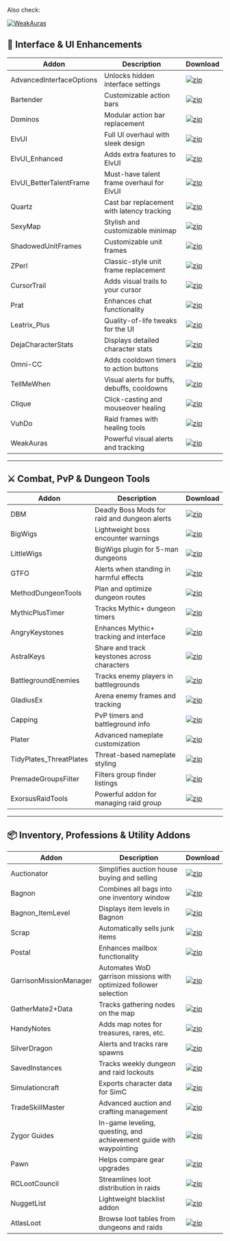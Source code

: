 Also check: 


[![WeakAuras](https://dummyimage.com/200x100/4a90e2/ffffff&text=WeakAuras%20%E2%86%92)](https://github.com/dopalone/Addons-7.3.5/blob/main/WeakAuras.MD)

## 🧩 Interface & UI Enhancements

| Addon | Description | Download |
|-------|-------------|----------|
| AdvancedInterfaceOptions | Unlocks hidden interface settings | [![zip](https://img.shields.io/badge/download-zip-blue)](https://github.com/dopalone/Addons-7.3.5/raw/main/Addons/AdvancedInterfaceOptions.zip) |
| Bartender | Customizable action bars | [![zip](https://img.shields.io/badge/download-zip-blue)](https://github.com/dopalone/Addons-7.3.5/raw/main/Addons/Bartender.zip) |
| Dominos | Modular action bar replacement | [![zip](https://img.shields.io/badge/download-zip-blue)](https://github.com/dopalone/Addons-7.3.5/raw/main/Addons/Dominos.zip) |
| ElvUI | Full UI overhaul with sleek design | [![zip](https://img.shields.io/badge/download-zip-blue)](https://github.com/dopalone/Addons-7.3.5/raw/main/Addons/ElvUI.zip) |
| ElvUI_Enhanced | Adds extra features to ElvUI | [![zip](https://img.shields.io/badge/download-zip-blue)](https://github.com/dopalone/Addons-7.3.5/raw/main/Addons/ElvUI_Enhanced.zip) |
| ElvUI_BetterTalentFrame | Must-have talent frame overhaul for ElvUI | [![zip](https://img.shields.io/badge/download-zip-blue)](https://github.com/dopalone/Addons-7.3.5/raw/main/Addons/ElvUI_BetterTalentFrame.zip) |
| Quartz | Cast bar replacement with latency tracking | [![zip](https://img.shields.io/badge/download-zip-blue)](https://github.com/dopalone/Addons-7.3.5/raw/main/Addons/Quartz.zip) |
| SexyMap | Stylish and customizable minimap | [![zip](https://img.shields.io/badge/download-zip-blue)](https://github.com/dopalone/Addons-7.3.5/raw/main/Addons/SexyMap.zip) |
| ShadowedUnitFrames | Customizable unit frames | [![zip](https://img.shields.io/badge/download-zip-blue)](https://github.com/dopalone/Addons-7.3.5/raw/main/Addons/ShadowedUnitFrames.zip) |
| ZPerl | Classic-style unit frame replacement | [![zip](https://img.shields.io/badge/download-zip-blue)](https://github.com/dopalone/Addons-7.3.5/raw/main/Addons/ZPerl.zip) |
| CursorTrail | Adds visual trails to your cursor | [![zip](https://img.shields.io/badge/download-zip-blue)](https://github.com/dopalone/Addons-7.3.5/raw/main/Addons/CursorTrail.zip) |
| Prat | Enhances chat functionality | [![zip](https://img.shields.io/badge/download-zip-blue)](https://github.com/dopalone/Addons-7.3.5/raw/main/Addons/Prat.zip) |
| Leatrix_Plus | Quality-of-life tweaks for the UI | [![zip](https://img.shields.io/badge/download-zip-blue)](https://github.com/dopalone/Addons-7.3.5/raw/main/Addons/Leatrix_Plus.zip) |
| DejaCharacterStats | Displays detailed character stats | [![zip](https://img.shields.io/badge/download-zip-blue)](https://github.com/dopalone/Addons-7.3.5/raw/main/Addons/DejaCharacterStats.zip) |
| Omni-CC | Adds cooldown timers to action buttons | [![zip](https://img.shields.io/badge/download-zip-blue)](https://github.com/dopalone/Addons-7.3.5/raw/main/Addons/Omni-CC.zip) |
| TellMeWhen | Visual alerts for buffs, debuffs, cooldowns | [![zip](https://img.shields.io/badge/download-zip-blue)](https://github.com/dopalone/Addons-7.3.5/raw/main/Addons/TellMeWhen.zip) |
| Clique | Click-casting and mouseover healing | [![zip](https://img.shields.io/badge/download-zip-blue)](https://github.com/dopalone/Addons-7.3.5/raw/main/Addons/Clique.zip) |
| VuhDo | Raid frames with healing tools | [![zip](https://img.shields.io/badge/download-zip-blue)](https://github.com/dopalone/Addons-7.3.5/raw/main/Addons/VuhDo.zip) |
| WeakAuras | Powerful visual alerts and tracking | [![zip](https://img.shields.io/badge/download-zip-blue)](https://github.com/Maczuga/WeakAuras2-Legion/releases) |


---

## ⚔️ Combat, PvP & Dungeon Tools

| Addon | Description | Download |
|-------|-------------|----------|
| DBM | Deadly Boss Mods for raid and dungeon alerts | [![zip](https://img.shields.io/badge/download-zip-blue)](https://github.com/dopalone/Addons-7.3.5/raw/main/Addons/DBM.zip) |
| BigWigs | Lightweight boss encounter warnings | [![zip](https://img.shields.io/badge/download-zip-blue)](https://github.com/dopalone/Addons-7.3.5/raw/main/Addons/BigWigs.zip) |
| LittleWigs | BigWigs plugin for 5-man dungeons | [![zip](https://img.shields.io/badge/download-zip-blue)](https://github.com/dopalone/Addons-7.3.5/raw/main/Addons/LittleWigs.zip) |
| GTFO | Alerts when standing in harmful effects | [![zip](https://img.shields.io/badge/download-zip-blue)](https://github.com/dopalone/Addons-7.3.5/raw/main/Addons/GTFO.zip) |
| MethodDungeonTools | Plan and optimize dungeon routes | [![zip](https://img.shields.io/badge/download-zip-blue)](https://github.com/dopalone/Addons-7.3.5/raw/main/Addons/MethodDungeonTools.zip) |
| MythicPlusTimer | Tracks Mythic+ dungeon timers | [![zip](https://img.shields.io/badge/download-zip-blue)](https://github.com/dopalone/Addons-7.3.5/raw/main/Addons/MythicPlusTimer.zip) |
| AngryKeystones | Enhances Mythic+ tracking and interface | [![zip](https://img.shields.io/badge/download-zip-blue)](https://github.com/dopalone/Addons-7.3.5/raw/main/Addons/AngryKeystones.zip) |
| AstralKeys | Share and track keystones across characters | [![zip](https://img.shields.io/badge/download-zip-blue)](https://github.com/dopalone/Addons-7.3.5/raw/main/Addons/AstralKeys.zip) |
| BattlegroundEnemies | Tracks enemy players in battlegrounds | [![zip](https://img.shields.io/badge/download-zip-blue)](https://github.com/dopalone/Addons-7.3.5/raw/main/Addons/BattleGroundEnemies.zip) |
| GladiusEx | Arena enemy frames and tracking | [![zip](https://img.shields.io/badge/download-zip-blue)](https://github.com/dopalone/Addons-7.3.5/raw/main/Addons/GladiusEx.zip) |
| Capping | PvP timers and battleground info | [![zip](https://img.shields.io/badge/download-zip-blue)](https://github.com/dopalone/Addons-7.3.5/raw/main/Addons/Capping.zip) |
| Plater | Advanced nameplate customization | [![zip](https://img.shields.io/badge/download-zip-blue)](https://github.com/dopalone/Addons-7.3.5/raw/main/Addons/Plater.zip) |
| TidyPlates_ThreatPlates | Threat-based nameplate styling | [![zip](https://img.shields.io/badge/download-zip-blue)](https://github.com/dopalone/Addons-7.3.5/raw/main/Addons/TidyPlates_ThreatPlates.zip) |
| PremadeGroupsFilter | Filters group finder listings | [![zip](https://img.shields.io/badge/download-zip-blue)](https://github.com/dopalone/Addons-7.3.5/raw/main/Addons/PremadeGroupsFilter.zip) |
| ExorsusRaidTools | Powerful addon for managing raid group | [![zip](https://img.shields.io/badge/download-zip-blue)](https://github.com/dopalone/Addons-7.3.5/raw/main/Addons/ExRT3910.zip) |

---

## 📦 Inventory, Professions & Utility Addons

| Addon | Description | Download |
|-------|-------------|----------|
| Auctionator | Simplifies auction house buying and selling | [![zip](https://img.shields.io/badge/download-zip-blue)](https://github.com/dopalone/Addons-7.3.5/raw/main/Addons/Auctionator.zip) |
| Bagnon | Combines all bags into one inventory window | [![zip](https://img.shields.io/badge/download-zip-blue)](https://github.com/dopalone/Addons-7.3.5/raw/main/Addons/Bagnon.zip) |
| Bagnon_ItemLevel | Displays item levels in Bagnon | [![zip](https://img.shields.io/badge/download-zip-blue)](https://github.com/dopalone/Addons-7.3.5/raw/main/Addons/Bagnon_ItemLevel.zip) |
| Scrap | Automatically sells junk items | [![zip](https://img.shields.io/badge/download-zip-blue)](https://github.com/dopalone/Addons-7.3.5/raw/main/Addons/Scrap.zip) |
| Postal | Enhances mailbox functionality | [![zip](https://img.shields.io/badge/download-zip-blue)](https://github.com/dopalone/Addons-7.3.5/raw/main/Addons/Postal.zip) |
| GarrisonMissionManager | Automates WoD garrison missions with optimized follower selection | [![zip](https://img.shields.io/badge/download-zip-blue)](https://github.com/dopalone/Addons-7.3.5/raw/main/Addons/GarrisonMissionManager-v55.zip) |
| GatherMate2+Data | Tracks gathering nodes on the map | [![zip](https://img.shields.io/badge/download-zip-blue)](https://github.com/dopalone/Addons-7.3.5/raw/main/Addons/GatherMate2+Data.zip) |
| HandyNotes | Adds map notes for treasures, rares, etc. | [![zip](https://img.shields.io/badge/download-zip-blue)](https://github.com/dopalone/Addons-7.3.5/raw/main/Addons/HandyNotes.zip) |
| SilverDragon | Alerts and tracks rare spawns | [![zip](https://img.shields.io/badge/download-zip-blue)](https://github.com/dopalone/Addons-7.3.5/raw/main/Addons/SilverDragon.zip) |
| SavedInstances | Tracks weekly dungeon and raid lockouts | [![zip](https://img.shields.io/badge/download-zip-blue)](https://github.com/dopalone/Addons-7.3.5/raw/main/Addons/SavedInstances.zip) |
| Simulationcraft | Exports character data for SimC | [![zip](https://img.shields.io/badge/download-zip-blue)](https://github.com/dopalone/Addons-7.3.5/raw/main/Addons/Simulationcraft.zip) |
| TradeSkillMaster | Advanced auction and crafting management | [![zip](https://img.shields.io/badge/download-zip-blue)](https://github.com/dopalone/Addons-7.3.5/raw/main/Addons/TradeSkillMaster.zip) |
| Zygor Guides | In-game leveling, questing, and achievement guide with waypointing | [![zip](https://img.shields.io/badge/download-zip-blue)](https://github.com/dopalone/Addons-7.3.5/raw/main/Addons/zygor.zip) |
| Pawn | Helps compare gear upgrades | [![zip](https://img.shields.io/badge/download-zip-blue)](https://github.com/dopalone/Addons-7.3.5/raw/main/Addons/Pawn.zip) |
| RCLootCouncil | Streamlines loot distribution in raids | [![zip](https://img.shields.io/badge/download-zip-blue)](https://github.com/dopalone/Addons-7.3.5/raw/main/Addons/RCLootCouncil.zip) |
| NuggetList | Lightweight blacklist addon | [![zip](https://img.shields.io/badge/download-zip-blue)](https://github.com/dopalone/Addons-7.3.5/raw/main/Addons/NuggetList.zip) |
| AtlasLoot | Browse loot tables from dungeons and raids | [![zip](https://img.shields.io/badge/download-zip-blue)](https://github.com/dopalone/Addons-7.3.5/raw/main/Addons/AtlasLoot.zip) |

